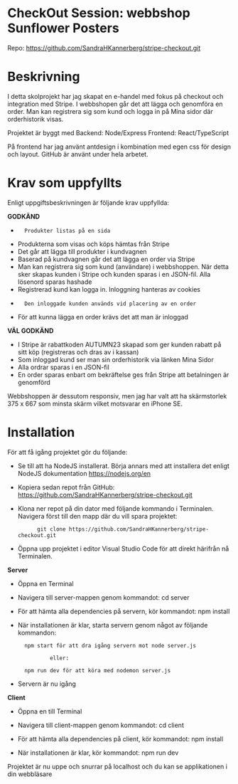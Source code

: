 # CheckOut Session: webbshop Sunflower Posters

Repo: https://github.com/SandraHKannerberg/stripe-checkout.git

# Beskrivning
I detta skolprojekt har jag skapat en e-handel med fokus på checkout och integration med Stripe. 
I webbshopen går det att lägga och genomföra en order. Man kan registrera sig som kund och logga in på Mina sidor där orderhistorik visas. 

Projektet är byggt med
Backend: Node/Express
Frontend: React/TypeScript

På frontend har jag använt antdesign i kombination med egen css för design och layout.
GitHub är använt under hela arbetet.

# Krav som uppfyllts
Enligt uppgiftsbeskrivningen är följande krav uppfyllda:

**GODKÄND**
-       Produkter listas på en sida
-	Produkterna som visas och köps hämtas från Stripe
-	Det går att lägga till produkter i kundvagnen
-	Baserad på kundvagnen går det att lägga en order via Stripe
-	Man kan registrera sig som kund (användare) i webbshoppen. När detta sker skapas kunden i Stripe och kunden sparas i en JSON-fil. Alla lösenord sparas hashade
-	Registrerad kund kan logga in. Inloggning hanteras av cookies
-       Den inloggade kunden används vid placering av en order
-	För att kunna lägga en order krävs det att man är inloggad

**VÄL GODKÄND**
-	I Stripe är rabattkoden AUTUMN23 skapad som ger kunden rabatt på sitt köp (registreras och dras av i kassan)
-	Som inloggad kund ser man sin orderhistorik via länken Mina Sidor
-	Alla ordrar sparas i en JSON-fil
-	En order sparas enbart om bekräftelse ges från Stripe att betalningen är genomförd

Webbshoppen är dessutom responsiv, men jag har valt att ha skärmstorlek 375 x 667 som minsta skärm vilket motsvarar en iPhone SE.

# Installation
För att få igång projektet gör du följande:
- Se till att ha NodeJS installerat. Börja annars med att installera det enligt NodeJS dokumentation https://nodejs.org/en

- Kopiera sedan repot från GitHub: https://github.com/SandraHKannerberg/stripe-checkout.git

- Klona ner repot på din dator med följande kommando i Terminalen. Navigera först till den mapp där du vill spara projektet:  

            git clone https://github.com/SandraHKannerberg/stripe-checkout.git

- Öppna upp projektet i editor Visual Studio Code för att direkt härifrån nå Terminalen.

**Server**
- Öppna en Terminal

- Navigera till server-mappen genom kommandot:
        cd server

- För att hämta alla dependencies på servern, kör kommandot:
          npm install

- När installationen är klar, starta servern genom något av följande kommandon:

        npm start för att dra igång servern mot node server.js

                eller: 

        npm run dev för att köra med nodemon server.js

- Servern är nu igång

**Client**
- Öppna en till Terminal

- Navigera till client-mappen genom kommandot:
        cd client

- För att hämta alla dependencies på client, kör kommandot:
          npm install

- När installationen är klar, kör kommandot:
        npm run dev

Projektet är nu uppe och snurrar på localhost och du kan se applikationen i din webbläsare
